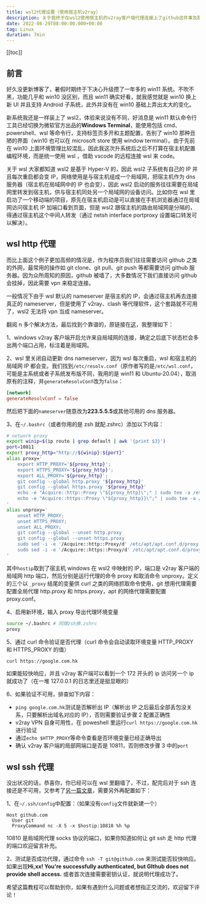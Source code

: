 ```yaml
---
title: wsl2代理设置（使用宿主机v2ray）
description: 关于我终于在wsl2使用宿主机的v2ray客户端代理连接上了github这件事及配置教程，后续使用逐渐完备了设置
date: 2022-08-29T08:00:00.000+00:00
tag: Linux
duration: 7min
---
```


[[toc]]

## 前言

好久没更新博客了，暑假时期终于下决心升级攒了一年多的 win11 系统。不吹不黑，功能几乎和 win10 没区别，而且 win11 确实好看，就我感觉就是 win10 换上新 UI 并且支持 Android 子系统，此外并没有在 win10 基础上弄出太大的变化。

新系统我还是一样装上了 wsl2，体验来说没有不同，好消息是 win11 默认命令行工具已经切换为微软官方出品的**Windows Terminal**，能使用包括 cmd、powershell、wsl 等命令行，支持标签页多开和主题配置，告别了 win10 那种丑陋的界面（win10 也可以在 microsoft store 使用 window terminal）。由于先前在 win10 上面环境管理比较混乱，因此我这次升系统后之后不打算在宿主机配置编程环境，而是统一使用 wsl ，借助 vscode 的远程连接 wsl 来 code。

关于 wsl 大家都知道 wsl2 是基于 Hyper-V 的，因此 wsl2 子系统有自己的 IP 并且每次重启都会变 IP，网络使用是与宿主机组成一个局域网，把宿主机作为 dns 服务器（宿主机在局域网中的 IP 也会变），因此 wsl2 启动的服务往往需要在局域网里转发到宿主机，供与宿主机同处另一个局域网的设备访问。比如你在 wsl 里启功了一个移动端的项目，原先在宿主机启动是可以直接在手机浏览器通过在局域网访问宿主机 IP 加端口看到页面，但是 wsl2 跟宿主机的路由局域网是分隔的，得通过宿主机这个中间人转发（通过 netsh interface portproxy 设置端口转发可以解决）。

## wsl http 代理

而比上面这个例子更加高频的情况是，作为程序员我们往往需要访问 github 之类的外网，最常用的操作如 git clone、git pull、git push 等都需要访问 github 服务器。因为众所周知的原因，github 被墙了，大多数情况下我们直接访问 github 会挂掉，因此需要 vpn 来稳定连接。

一般情况下由于 wsl 默认的 nameserver 是宿主机的 IP，会通过宿主机再去连接真正的 nameserver，但是使用了 v2ray、clash 等代理软件，这个套路就不可用了，wsl2 无法将 vpn 当成 nameserver。

翻阅 n 多个解决方法，最后找到个靠谱的，原链接在[这](https://zhuanlan.zhihu.com/p/414627975)，我整理如下：

1、windows v2ray 客户端开启允许来自局域网的连接，确定之后底下状态栏会多出两个端口占用，标注着是局域网。

2、wsl 里关闭自动更新 dns nameserver，因为 wsl 每次重启，wsl 和宿主机的局域网 IP 都会变。我们找到`/etc/resolv.conf`（原作者写的是`/etc/wsl.conf`，可能是主系统或者子系统发布版不同，我用的是 win11 和 Ubuntu-20.04），取消原有的注释，并`generateResolvConf`改为`false`：

```toml
[network]
generateResolvConf = false
```

然后把下面的`nameserver`随意改为**223.5.5.5**或其他可用的 dns 服务器。

3、在`~/.bashrc`（或者你用的是 zsh 就配.zshrc）添加以下内容：

```bash
# network proxy
export winip=$(ip route | grep default | awk '{print $3}')
port=10811
export proxy_http="http://${winip}:${port}"
alias proxy='
    export HTTP_PROXY='${proxy_http}';
    export HTTPS_PROXY='${proxy_http}';
    export ALL_PROXY='${proxy_http}';
    git config --global http.proxy '${proxy_http}'
    git config --global https.proxy '${proxy_http}'
    echo -e "Acquire::http::Proxy \"${proxy_http}\";" | sudo tee -a /etc/apt/apt.conf.d/proxy.conf > /dev/null;
    echo -e "Acquire::https::Proxy \"${proxy_http}}\";" | sudo tee -a /etc/apt/apt.conf.d/proxy.conf > /dev/null;
'
alias unproxy='
    unset HTTP_PROXY;
    unset HTTPS_PROXY;
    unset ALL_PROXY;
    git config --global --unset http.proxy
    git config --global --unset https.proxy
    sudo sed -i -e '/Acquire::http::Proxy/d' /etc/apt/apt.conf.d/proxy.conf;
    sudo sed -i -e '/Acquire::https::Proxy/d' /etc/apt/apt.conf.d/proxy.conf;
'
```

其中`hostip`取到了宿主机 windows 在 wsl2 中映射的 IP，端口是 v2ray 客户端的局域网 http 端口，然后分别是运行代理的命令 proxy 和取消命令 unproxy。定义的三个以 `_proxy` 结尾的变量供 curl 之类的网络抓取命令使用，git 想用代理需要配置全局代理 http.proxy 和 https.proxy，apt 的网络代理需要配置 proxy.conf。

4、启用新环境，输入 proxy 导出代理环境变量

```bash
source ~/.bashrc # 同理zsh换.zshrc
proxy
```

5、通过 curl 命令验证是否代理（curl 命令会自动读取环境变量 HTTP_PROXY 和 HTTPS_PROXY 的值）

```bash
curl https://google.com.hk
```

如果能较快响应，并且 v2ray 客户端可以看到一个 172 开头的 ip 访问另一个 ip 就成功了（在一堆 127.0.0.1 的日志里还是挺显眼的）

6、如果验证不可用，排查如下内容：

-   `ping google.com.hk`测试是否解析出 IP（解析出 IP 之后最后全部丢包没关系，只要解析出域名对应的 IP），否则需要验证步骤 2 配置正确性
-   v2ray VPN 自身可用性，在 poweshell 里运行`curl https://google.com.hk` 进行验证
-   通过`echo $HTTP_PROXY`等命令查看是否环境变量已经正确导出
-   确认 v2ray 客户端的局部网端口是否是 10811，否则修改步骤 3 中的`port`

## wsl ssh 代理

没出状况的话，恭喜你，你已经可以在 wsl 里翻墙了，不过，配完后对于 ssh 连接还是不可用，又参考了[另一篇文章](https://juejin.cn/post/6935713248918372365)，需要另外再配置如下：

1、在`~/.ssh/config`中配置：（如果没有`config`文件就新建一个）

```text
Host github.com
  User git
  ProxyCommand nc -X 5 -x $hostip:10810 %h %p
```

10810 是局域网代理 socks 协议的端口，如果你知道如何让 git ssh 走 http 代理的端口欢迎留言补充。

2、测试是否成功代理，通过命令 `ssh -T git@github.com` 来测试能否较快响应。如果出现**Hi,xx! You're successfully authenticated, but GIthub does not provide shell access.** 或者首次连接需要密钥认证，就说明代理成功了。

希望这篇教程可以帮助到你，如果有遇到什么问题或者想指正交流的，欢迎留下评论！
